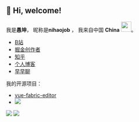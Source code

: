 
<h2> 👋 Hi, welcome! </h2>

我是**愚坤**， 昵称是**nihaojob** ， 我来自中国 **China** <img src="https://image.flaticon.com/icons/svg/630/630667.svg" width="28" />。

- [B站](https://space.bilibili.com/509257531?spm_id_from=333.1073.0.0)
- [掘金创作者](https://juejin.cn/user/3843548383549214/posts)
- [知乎](https://www.zhihu.com/people/nihaojob)
- [个人博客](https://nihaojob.github.io/)
- [早早聊](https://www.yuque.com/zaotalk/ip/yg2gct)

我的开源项目：
- [vue-fabric-editor](https://github.com/nihaojob/vue-fabric-editor)
- ![](https://img.shields.io/github/stars/nihaojob/vue-fabric-editor?style=social)  

<img src="https://github-readme-stats.vercel.app/api?username=nihaojob" />
<img src="https://visitor-badge.glitch.me/badge?page_id=nihaojob@163.com" />


